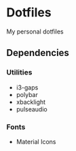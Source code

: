 # Dotfiles

My personal dotfiles

## Dependencies

### Utilities

- i3-gaps
- polybar
- xbacklight
- pulseaudio

### Fonts

- Material Icons

